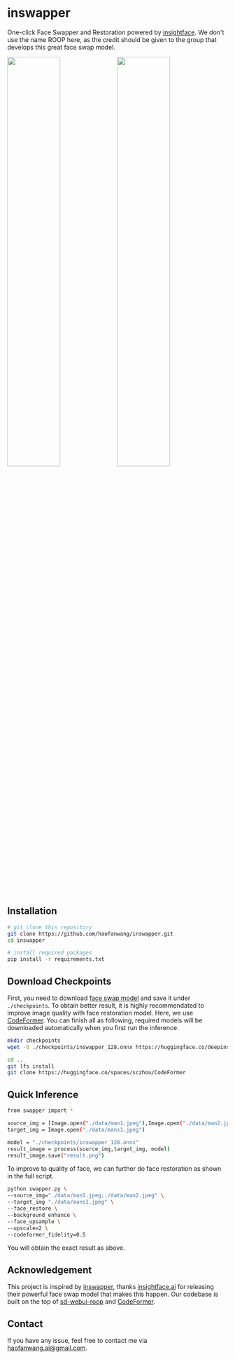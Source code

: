 # inswapper

One-click Face Swapper and Restoration powered by [insightface](https://github.com/deepinsight/insightface). We don't use the name ROOP here, as the credit should be given to the group that develops this great face swap model.


<left><img src="https://github.com/haofanwang/inswapper/raw/main/data/mans1.jpeg" width="49%" height="49%"></left> 
<right><img src="https://github.com/haofanwang/inswapper/raw/main/result.png" width="49%" height="49%"></right> 

## Installation

```bash
# git clone this repository
git clone https://github.com/haofanwang/inswapper.git
cd inswapper

# install required packages
pip install -r requirements.txt
```

## Download Checkpoints
First, you need to download [face swap model](https://huggingface.co/deepinsight/inswapper/resolve/main/inswapper_128.onnx) and save it under `./checkpoints`. To obtain better result, it is highly recommendated to improve image quality with face restoration model. Here, we use [CodeFormer](https://github.com/sczhou/CodeFormer). You can finish all as following, required models will be downloaded automatically when you first run the inference.

```bash
mkdir checkpoints
wget -O ./checkpoints/inswapper_128.onnx https://huggingface.co/deepinsight/inswapper/resolve/main/inswapper_128.onnx 

cd ..
git lfs install
git clone https://huggingface.co/spaces/sczhou/CodeFormer
```


## Quick Inference

```bash
from swapper import *

source_img = [Image.open("./data/man1.jpeg"),Image.open("./data/man2.jpeg")]
target_img = Image.open("./data/mans1.jpeg")

model = "./checkpoints/inswapper_128.onnx"
result_image = process(source_img,target_img, model)
result_image.save("result.png")
```

To improve to quality of face, we can further do face restoration as shown in the full script.

```bash
python swapper.py \
--source_img="./data/man1.jpeg;./data/man2.jpeg" \
--target_img "./data/mans1.jpeg" \
--face_restore \
--background_enhance \
--face_upsample \
--upscale=2 \
--codeformer_fidelity=0.5
```
You will obtain the exact result as above.

## Acknowledgement
This project is inspired by [inswapper](https://huggingface.co/deepinsight/inswapper/tree/main), thanks [insightface.ai](https://insightface.ai/) for releasing their powerful face swap model that makes this happen. Our codebase is built on the top of [sd-webui-roop](https://github.com/s0md3v/sd-webui-roop) and [CodeFormer](https://huggingface.co/spaces/sczhou/CodeFormer).

## Contact
If you have any issue, feel free to contact me via haofanwang.ai@gmail.com.
